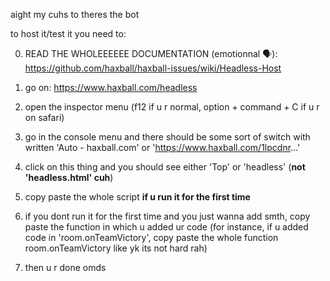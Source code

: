 aight my cuhs to theres the bot

to host it/test it you need to:

0) READ THE WHOLEEEEEE DOCUMENTATION (emotionnal 🗣️): https://github.com/haxball/haxball-issues/wiki/Headless-Host

1) go on: https://www.haxball.com/headless

2) open the inspector menu (f12 if u r normal, option + command + C if u r on safari)

3) go in the console menu and there should be some sort of switch with written 'Auto - haxball.com' or 'https://www.haxball.com/1lpcdnr...'

4) click on this thing and you should see either 'Top' or 'headless' (**not 'headless.html' cuh**)

5) copy paste the whole script **if u run it for the first time**

6) if you dont run it for the first time and you just wanna add smth, copy paste the function in which u added ur code (for instance, if u added code in 'room.onTeamVictory', copy paste the whole function room.onTeamVictory like yk its not hard rah)

7) then u r done omds